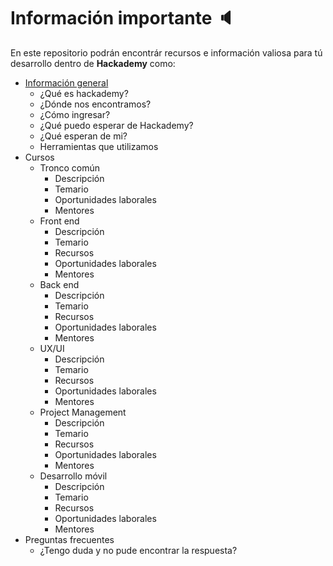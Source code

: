 # Información importante :speaker:
En este repositorio podrán encontrár recursos e información valiosa para tú desarrollo dentro de **Hackademy** como:

- [Información general](https://github.com/hackademymx/informacion-importante/blob/master/informaci%C3%B3n-general.md)
    - ¿Qué es hackademy?
    - ¿Dónde nos encontramos?
    - ¿Cómo ingresar?
    - ¿Qué puedo esperar de Hackademy?
    - ¿Qué esperan de mi?
    - Herramientas que utilizamos
- Cursos
    - Tronco común
        - Descripción
        - Temario
        - Oportunidades laborales
        - Mentores
    - Front end
        - Descripción
        - Temario
        - Recursos
        - Oportunidades laborales
        - Mentores
    - Back end
        - Descripción
        - Temario
        - Recursos
        - Oportunidades laborales
        - Mentores
    - UX/UI
        - Descripción
        - Temario
        - Recursos
        - Oportunidades laborales
        - Mentores
    - Project Management    
        - Descripción
        - Temario
        - Recursos
        - Oportunidades laborales
        - Mentores
    - Desarrollo móvil
        - Descripción
        - Temario
        - Recursos
        - Oportunidades laborales
        - Mentores
- Preguntas frecuentes
    - ¿Tengo duda y no pude encontrar la respuesta?


